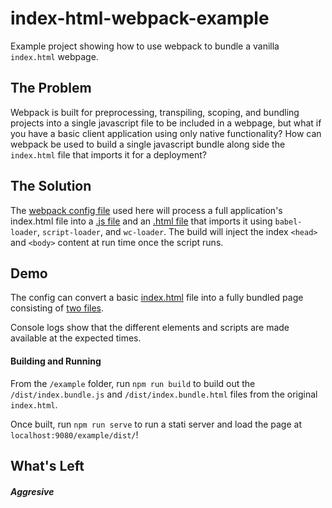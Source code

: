 # index-html-webpack-example

Example project showing how to use webpack to bundle a vanilla `index.html` webpage.

## The Problem

Webpack is built for preprocessing, transpiling, scoping, and bundling projects into a single javascript file to be included in a webpage, but what if you have a basic client application using only native functionality? How can webpack be used to build a single javascript bundle along side the `index.html` file that imports it for a deployment?

## The Solution

The [webpack config file](webpack.config.js) used here will process a full application's index.html file into a [.js file](dist/index.bundle.js) and an [.html file](dist/index.bundle.html) that imports it using `babel-loader`, `script-loader`, and `wc-loader`. The build will inject the index `<head>` and `<body>` content at run time once the script runs.

## Demo
The config can convert a basic [index.html](index.html) file into a fully bundled page consisting of [two files](https://gkjohnson.github.io/index-html-webpack-example/dist/index.bundle.html).

Console logs show that the different elements and scripts are made available at the expected times.

#### Building and Running

From the `/example` folder, run `npm run build` to build out the `/dist/index.bundle.js` and `/dist/index.bundle.html` files from the original `index.html`.

Once built, run `npm run serve` to run a stati server and load the page at `localhost:9080/example/dist/`!

## What's Left
##### Aggresive <title> Tags
The `html-webpack-plugin` will _always_ generate a title tag with its default template even it one isn't specified or declared as `null`. This prevents any injected title tags from being respected meaning that you have to go in and modify the webpack config if you ever want to change the title tag. I've submitted a PR [here](https://github.com/jantimon/html-webpack-plugin/pull/766) to support this use case.

This is just a minor annoyance though, because you easily add a fully empty template ([empty-template.ejs](./empty-template.ejs))

##### Multiple App Files
The `html-webpack-plugin` does not seem to support building multi-page applications with this use case. If there are multiple source files built with the config, then they will all be included in the single output html file. However, if you are building an app with multiple pages (an `index.html`, `about.html`, and `app.html` pages, for example, then they should all be able to be taken in as entry files and optionally get their own html pages output.
